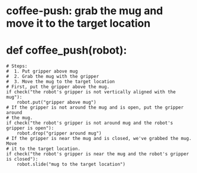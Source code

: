 # coffee-push: grab the mug and move it to the target location
# def coffee_push(robot):
    # Steps:
    #  1. Put gripper above mug
    #  2. Grab the mug with the gripper
    #  3. Move the mug to the target location
    # First, put the gripper above the mug.
    if check("the robot's gripper is not vertically aligned with the mug"):
        robot.put("gripper above mug")
    # If the gripper is not around the mug and is open, put the gripper around
    # the mug.
    if check("the robot's gripper is not around mug and the robot's gripper is open"):
        robot.drop("gripper around mug")
    # If the gripper is near the mug and is closed, we've grabbed the mug. Move
    # it to the target location.
    if check("the robot's gripper is near the mug and the robot's gripper is closed"):
        robot.slide("mug to the target location")